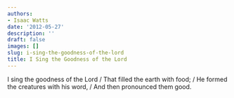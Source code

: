 ```yaml
---
authors:
- Isaac Watts
date: '2012-05-27'
description: ''
draft: false
images: []
slug: i-sing-the-goodness-of-the-lord
title: I Sing the Goodness of the Lord
---
```


I sing the goodness of the Lord / That filled the earth with food; / He formed the creatures with his word, / And then pronounced them good.